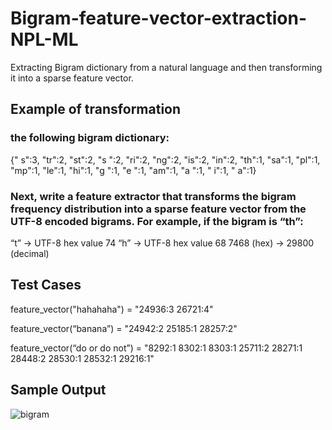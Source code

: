 # Bigram-feature-vector-extraction-NPL-ML
Extracting Bigram dictionary from a natural language and then transforming it into a sparse feature vector.

## Example of transformation
### the following bigram dictionary:
{" s":3, "tr":2, "st":2, "s ":2, "ri":2, "ng":2, "is":2, "in":2, "th":1, "sa":1, "pl":1, "mp":1, "le":1, "hi":1, "g ":1, "e ":1, "am":1, "a ":1, " i":1, " a":1}

### Next, write a feature extractor that transforms the bigram frequency distribution into a sparse feature vector from the UTF-8 encoded bigrams. For example, if the bigram is “th”:

“t” -> UTF-8 hex value 74
“h” -> UTF-8 hex value 68
7468 (hex) -> 29800 (decimal)

## Test Cases

feature_vector("hahahaha") = "24936:3 26721:4"

feature_vector(“banana”) = "24942:2 25185:1 28257:2"

feature_vector(“do or do not”) = "8292:1 8302:1 8303:1 25711:2 28271:1 28448:2 28530:1 28532:1 29216:1"

## Sample Output

![bigram](https://user-images.githubusercontent.com/28666943/83131064-2257ba00-a094-11ea-9a20-5b892b611d88.JPG)




